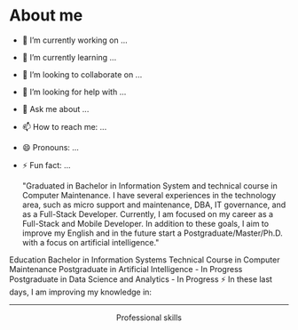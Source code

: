 # About me

- 🔭 I’m currently working on ...
- 🌱 I’m currently learning ...
- 👯 I’m looking to collaborate on ...
- 🤔 I’m looking for help with ...
- 💬 Ask me about ...
- 📫 How to reach me: ...
- 😄 Pronouns: ...
- ⚡ Fun fact: ...

  "Graduated in Bachelor in Information System and technical course in Computer Maintenance. I have several experiences in the technology area, such as micro support and maintenance, DBA, IT governance, and as a Full-Stack Developer. Currently, I am focused on my career as a Full-Stack and Mobile Developer. In addition to these goals, I aim to improve my English and in the future start a Postgraduate/Master/Ph.D. with a focus on artificial intelligence."

Education
Bachelor in Information Systems
Technical Course in Computer Maintenance
Postgraduate in Artificial Intelligence - In Progress
Postgraduate in Data Science and Analytics - In Progress
⚡ In these last days, I am improving my knowledge in:

--------------------------------------------------------------------------

<p align="center">
Professional skills
</p>

<img src=""></img>
